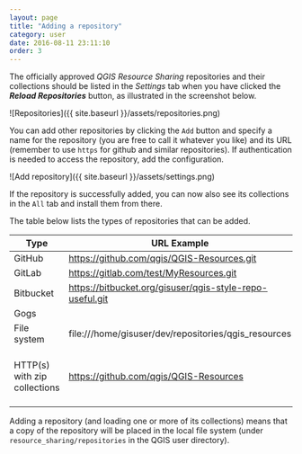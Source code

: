 ```yaml
---
layout: page
title: "Adding a repository"
category: user
date: 2016-08-11 23:11:10
order: 3
---
```


The officially approved *QGIS Resource Sharing* repositories and
their collections should be listed in the *Settings* tab when you
have clicked the ***Reload Repositories*** button, as illustrated
in the screenshot below.

![Repositories]({{ site.baseurl }}/assets/repositories.png)

You can add other repositories by clicking the ```Add``` button
and specify a name for the repository (you are free to call it whatever
you like) and its URL (remember to use ``https`` for github and similar
repositories).
If authentication is needed to access the repository, add the
configuration.

![Add repository]({{ site.baseurl }}/assets/settings.png)

If the repository is successfully added, you can now also see its
collections in the ``All`` tab and install them from there.

The table below lists the types of repositories that can be added.

Type | URL Example | Description
--- | --- | ---
GitHub |  https://github.com/qgis/QGIS-Resources.git | Works only for GitHub public repositories
GitLab |  https://gitlab.com/test/MyResources.git | 
Bitbucket |  https://bitbucket.org/gisuser/qgis-style-repo-useful.git | Works only for Bitbucket public repositories
Gogs |  | 
File system | file:///home/gisuser/dev/repositories/qgis_resources | Pointing to the repository root in your local file system 
HTTP(s) with zip collections | https://github.com/qgis/QGIS-Resources | Pointing to the base URL of the repository. Metadata must be available, with this URL: http(s)://[base_url]/metadata.ini. The collections should be in http(s)://[base_url]/collections/[collection_name].zip

Adding a repository (and loading one or more of its collections) means that
a copy of the repository will be placed in the local file system
(under ``resource_sharing/repositories`` in the QGIS user directory).
